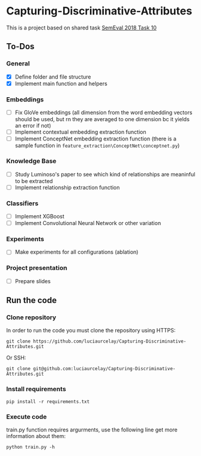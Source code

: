 # Capturing-Discriminative-Attributes

This is a project based on shared task [SemEval 2018 Task 10](https://aclanthology.org/S18-1117/)

## To-Dos
### General
- [x] Define folder and file structure
- [x] Implement main function and helpers
### Embeddings
- [ ] Fix GloVe embeddings (all dimension from the word embedding vectors should be used, but rn they are averaged to one dimension bc it yields an error if not)
- [ ] Implement contextual embedding extraction function
- [ ] Implement ConceptNet embedding extraction function (there is a sample function in `feature_extraction\ConceptNet\conceptnet.py`)
### Knowledge Base
- [ ] Study Luminoso's paper to see which kind of relationships are meaninful to be extracted
- [ ] Implement relationship extraction function
### Classifiers
- [ ] Implement XGBoost
- [ ] Implement Convolutional Neural Network or other variation
### Experiments
- [ ] Make experiments for all configurations (ablation)
### Project presentation
- [ ] Prepare slides

## Run the code
### Clone repository
In order to run the code you must clone the repository using HTTPS:

`git clone https://github.com/luciaurcelay/Capturing-Discriminative-Attributes.git`

Or SSH:

`git clone git@github.com:luciaurcelay/Capturing-Discriminative-Attributes.git`

### Install requirements
`pip install -r requirements.txt`

### Execute code
train.py function requires argurments, use the following line get more information about them:

`python train.py -h`
